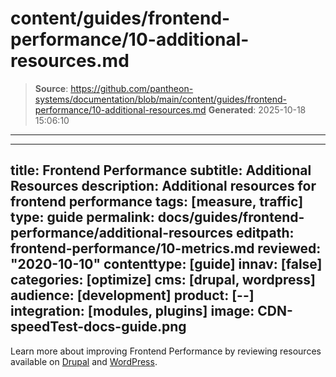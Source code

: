 # content/guides/frontend-performance/10-additional-resources.md

> **Source**: https://github.com/pantheon-systems/documentation/blob/main/content/guides/frontend-performance/10-additional-resources.md
> **Generated**: 2025-10-18 15:06:10

---

---
title: Frontend Performance
subtitle: Additional Resources
description: Additional resources for frontend performance
tags: [measure, traffic]
type: guide
permalink: docs/guides/frontend-performance/additional-resources
editpath: frontend-performance/10-metrics.md
reviewed: "2020-10-10"
contenttype: [guide]
innav: [false]
categories: [optimize]
cms: [drupal, wordpress]
audience: [development]
product: [--]
integration: [modules, plugins]
image: CDN-speedTest-docs-guide.png
---

Learn more about improving Frontend Performance by reviewing resources available on [Drupal](https://www.drupal.org/docs/mobile-drupal-sites/front-end-performance) and [WordPress](https://wordpress.org/support/article/optimization/).
